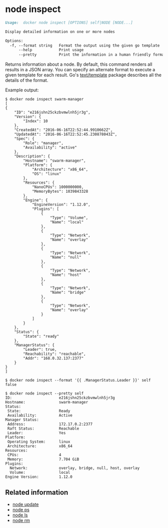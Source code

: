 <!--[metadata]>
+++
title = "node inspect"
description = "The node inspect command description and usage"
keywords = ["node, inspect"]
[menu.main]
parent = "smn_cli"
+++
<![end-metadata]-->

# node inspect

```markdown
Usage:  docker node inspect [OPTIONS] self|NODE [NODE...]

Display detailed information on one or more nodes

Options:
  -f, --format string   Format the output using the given go template
      --help            Print usage
      --pretty          Print the information in a human friendly format.
```

Returns information about a node. By default, this command renders all results
in a JSON array. You can specify an alternate format to execute a
given template for each result. Go's
[text/template](http://golang.org/pkg/text/template/) package describes all the
details of the format.

Example output:

    $ docker node inspect swarm-manager
    [
    {
        "ID": "e216jshn25ckzbvmwlnh5jr3g",
        "Version": {
            "Index": 10
        },
        "CreatedAt": "2016-06-16T22:52:44.9910662Z",
        "UpdatedAt": "2016-06-16T22:52:45.230878043Z",
        "Spec": {
            "Role": "manager",
            "Availability": "active"
        },
        "Description": {
            "Hostname": "swarm-manager",
            "Platform": {
                "Architecture": "x86_64",
                "OS": "linux"
            },
            "Resources": {
                "NanoCPUs": 1000000000,
                "MemoryBytes": 1039843328
            },
            "Engine": {
                "EngineVersion": "1.12.0",
                "Plugins": [
                    {
                        "Type": "Volume",
                        "Name": "local"
                    },
                    {
                        "Type": "Network",
                        "Name": "overlay"
                    },
                    {
                        "Type": "Network",
                        "Name": "null"
                    },
                    {
                        "Type": "Network",
                        "Name": "host"
                    },
                    {
                        "Type": "Network",
                        "Name": "bridge"
                    },
                    {
                        "Type": "Network",
                        "Name": "overlay"
                    }
                ]
            }
        },
        "Status": {
            "State": "ready"
        },
        "ManagerStatus": {
            "Leader": true,
            "Reachability": "reachable",
            "Addr": "168.0.32.137:2377"
        }
    }
    ]

    $ docker node inspect --format '{{ .ManagerStatus.Leader }}' self
    false

    $ docker node inspect --pretty self
    ID:                     e216jshn25ckzbvmwlnh5jr3g
    Hostname:               swarm-manager
    Status:
     State:                 Ready
     Availability:          Active
    Manager Status:
     Address:               172.17.0.2:2377
     Raft Status:           Reachable
     Leader:                Yes
    Platform:
     Operating System:      linux
     Architecture:          x86_64
    Resources:
     CPUs:                  4
     Memory:                7.704 GiB
    Plugins:
      Network:              overlay, bridge, null, host, overlay
      Volume:               local
    Engine Version:         1.12.0

## Related information

* [node update](node_update.md)
* [node ps](node_ps.md)
* [node ls](node_ls.md)
* [node rm](node_rm.md)
